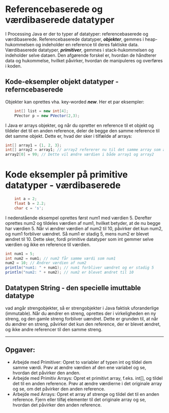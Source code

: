 # Referencebaserede og værdibaserede datatyper
I Processing Java er der to typer af datatyper: referencebaserede og værdibaserede. Referencebaserede datatyper, ***objekter***, gemmes i heap-hukommelsen og indeholder en reference til deres faktiske data. Værdibaserede datatyper, ***primitiver***, gemmes i stack-hukommelsen og indeholder selve dataen. Den afgørende forskel er, hvordan de håndterer data og hukommelse, hvilket påvirker, hvordan de manipuleres og overføres i koden.

## Kode-eksempler objekt datatyper - referncebaserede
Objekter kan oprettes vha. key-worded ***new***. Her et par eksempler:
```java
    int[] list = new int[4];
    PVector p = new PVector(2,3);
```
I Java er arrays objekter, og når du opretter en reference til et objekt og tildeler det til en anden reference, deler de begge den samme reference til det samme objekt. Dette er, hvad der sker i tilfælde af arrays:
```java
int[] array1 = {1, 2, 3};
int[] array2 = array1; // array2 refererer nu til det samme array som array1
array2[0] = 99; // Dette vil ændre værdien i både array1 og array2
```

# Kode eksempler på primitive datatyper - værdibaserede
```java
    int a = 2;
    float b = 2.2;
    char c = 's';
```
I nedenstående eksempel oprettes først num1 med værdien 5. Derefter oprettes num2 og tildeles værdien af num1, hvilket betyder, at de nu begge har værdien 5. Når vi ændrer værdien af num2 til 10, påvirker det kun num2, og num1 forbliver uændret. Så num1 er stadig 5, mens num2 er blevet ændret til 10. Dette sker, fordi primitive datatyper som int gemmer selve værdien og ikke en reference til værdien.
```java
int num1 = 5;
int num2 = num1; // num2 får samme værdi som num1
num2 = 10; // Ændrer værdien af num2
println("num1: " + num1); // num1 forbliver uændret og er stadig 5
println("num2: " + num2); // num2 er blevet ændret til 10

```
## Datatypen String - den specielle imuttable datatype
vad angår strengobjekter, så er strengobjekter i Java faktisk uforanderlige (immutable). Når du ændrer en streng, oprettes der i virkeligheden en ny streng, og den gamle streng forbliver uændret. Dette er grunden til, at når du ændrer en streng, påvirker det kun den reference, der er blevet ændret, og ikke andre referencer til den samme streng.

--------------------------------------------------------------------------

## Opgaver:

- Arbejde med Primitiver: Opret to variabler af typen int og tildel dem samme værdi. Prøv at ændre værdien af den ene variabel og se, hvordan det påvirker den anden.
- Arbejde med Primitiv Arrays: Opret et primitivt array, f.eks. int[], og tildel det til en anden reference. Prøv at ændre værdierne i det originale array og se, om det påvirker den anden reference.
- Arbejde med Arrays: Opret et array af strenge og tildel det til en anden reference. Fjern eller tilføj elementer til det originale array og se, hvordan det påvirker den anden reference.